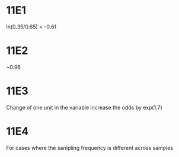 
# 11E1
ln(0.35/0.65) = -0.61

# 11E2
~0.96

# 11E3
Change of one unit in the variable increase the odds by exp(1.7)

# 11E4
For cases where the sampling frequency is different across samples

